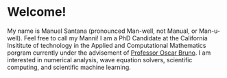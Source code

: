 # Welcome!

My name is Manuel Santana (pronounced Man-well, not Manual, or Man-u-well). Feel free to call my Manni! I am a PhD Candidate at the California Insititute of technology 
in the Applied and Computational Mathematics porgram currently under the advisement of [Professor Oscar Bruno](https://eas.caltech.edu/people/obruno). I am interested in numerical analysis, wave equation solvers, scientific computing, and scientific machine learning.
